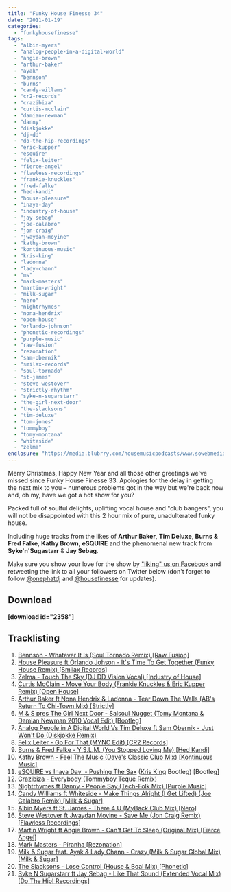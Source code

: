 ```yaml
---
title: "Funky House Finesse 34"
date: "2011-01-19"
categories: 
  - "funkyhousefinesse"
tags: 
  - "albin-myers"
  - "analog-people-in-a-digital-world"
  - "angie-brown"
  - "arthur-baker"
  - "ayak"
  - "bennson"
  - "burns"
  - "candy-willams"
  - "cr2-records"
  - "crazibiza"
  - "curtis-mcclain"
  - "damian-newman"
  - "danny"
  - "diskjokke"
  - "dj-dd"
  - "do-the-hip-recordings"
  - "eric-kupper"
  - "esquire"
  - "felix-leiter"
  - "fierce-angel"
  - "flawless-recordings"
  - "frankie-knuckles"
  - "fred-falke"
  - "hed-kandi"
  - "house-pleasure"
  - "inaya-day"
  - "industry-of-house"
  - "jay-sebag"
  - "joe-calabro"
  - "jon-craig"
  - "jwaydan-moyine"
  - "kathy-brown"
  - "kontinuous-music"
  - "kris-king"
  - "ladonna"
  - "lady-chann"
  - "ms"
  - "mark-masters"
  - "martin-wright"
  - "milk-sugar"
  - "nero"
  - "nightrhymes"
  - "nona-hendrix"
  - "open-house"
  - "orlando-johnson"
  - "phonetic-recordings"
  - "purple-music"
  - "raw-fusion"
  - "rezonation"
  - "sam-obernik"
  - "smilax-records"
  - "soul-tornado"
  - "st-james"
  - "steve-westover"
  - "strictly-rhythm"
  - "syke-n-sugarstarr"
  - "the-girl-next-door"
  - "the-slacksons"
  - "tim-deluxe"
  - "tom-jones"
  - "tommyboy"
  - "tomy-montana"
  - "whiteside"
  - "zelma"
enclosure: "https://media.blubrry.com/housemusicpodcasts/www.sowebmediauk.co.uk/dj-shows/OnePhatDj2/Funky_House_Finesse_34_Jan_2011_128.mp3 "
---
```


Merry Christmas, Happy New Year and all those other greetings we've missed since Funky House Finesse 33. Apologies for the delay in getting the next mix to you – numerous problems got in the way but we're back now and, oh my, have we got a hot show for you?

Packed full of soulful delights, uplifting vocal house and "club bangers", you will not be disappointed with this 2 hour mix of pure, unadulterated funky house.

Including huge tracks from the likes of **Arthur Baker**, **Tim Deluxe**, **Burns & Fred Falke**, **Kathy Brown**, **eSQUIRE** and the phenomenal new track from **Syke'n'Sugastarr** & **Jay Sebag**.

Make sure you show your love for the show by ["liking" us on Facebook](https://www.facebook.com/onephatdj) and retweeting the link to all your followers on Twitter below (don't forget to follow [@onephatdj](https://twitter.com/onephatdj) and [@housefinesse](https://twitter.com/housefinesse) for updates).

## Download

**\[download id="2358"\]**

## Tracklisting

1. [Bennson - Whatever It Is (Soul Tornado Remix) \[Raw Fusion\]](https://jobl.in/fhf341)
2. [House Pleasure ft Orlando Johson - It's Time To Get Together (Funky House Remix) \[Smilax Records\]](https://jobl.in/fhf342)
3. [Zelma - Touch The Sky (DJ DD Vision Vocal) \[Industry of House\]](https://jobl.in/fhf343)
4. [Curtis McClain - Move Your Body (Frankie Knuckles & Eric Kupper Remix) \[Open House\]](https://jobl.in/fhf344)
5. [Arthur Baker ft Nona Hendrix & Ladonna - Tear Down The Walls (AB's Return To Chi-Town Mix) \[Strictly\]](https://jobl.in/fhf345)
6. [M & S pres The Girl Next Door - Salsoul Nugget (Tomy Montana & Damian Newman 2010 Vocal Edit) \[Bootleg\]](https://jobl.in/fhf346)
7. [Analog People in A Digital World Vs Tim Deluxe ft Sam Obernik - Just Won't Do (Diskjokke Remix)](https://jobl.in/fhf347)
8. [Felix Leiter - Go For That (MYNC Edit) \[CR2 Records\]](https://jobl.in/fhf348)
9. [Burns & Fred Falke - Y.S.L.M. (You Stopped Loving Me) \[Hed Kandi\]](https://jobl.in/fhf349)
10. [Kathy Brown - Feel The Music (Dave's Classic Club Mix) \[Kontinuous Music\]](https://jobl.in/fhf3410)
11. [eSQUIRE vs Inaya Day  - Pushing The Sax](https://jobl.in/fhf3411) ([Kris King](https://www.facebook.com/profile.php?id=100001535928515) Bootleg) \[Bootleg\]
12. [Crazibiza - Everybody (Tommyboy Teque Remix)](https://jobl.in/fhf3412)
13. [Nightrhymes ft Danny - People Say (Tech-Folk Mix) \[Purple Music\]](https://jobl.in/fhf3413)
14. [Candy Williams ft Whiteside - Make Things Alright (I Get Lifted) (Joe Calabro Remix) \[Milk & Sugar\]](https://jobl.in/fhf3414)
15. [Albin Myers ft St. James - There 4 U (MyBack Club Mix) \[Nero\]](https://jobl.in/fhf3415)
16. [Steve Westover ft Jwaydan Moyine - Save Me (Jon Craig Remix) \[Flawless Recordings\]](https://jobl.in/fhf3416)
17. [Martin Wright ft Angie Brown - Can't Get To Sleep (Original Mix) \[Fierce Angel\]](https://jobl.in/fhf3417)
18. [Mark Masters - Piranha \[Rezonation\]](https://jobl.in/fhf3418)
19. [Milk & Sugar feat. Ayak & Lady Chann - Crazy (Milk & Sugar Global Mix) \[Milk & Sugar\]](https://jobl.in/fhf3419)
20. [The Slacksons - Lose Control (House & Boal Mix) \[Phonetic\]](https://jobl.in/fhf3420)
21. [Syke N Sugarstarr ft Jay Sebag - Like That Sound (Extended Vocal Mix) \[Do The Hip! Recordings\]](https://jobl.in/fhf3421)
